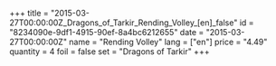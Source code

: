 +++
title = "2015-03-27T00:00:00Z_Dragons_of_Tarkir_Rending_Volley_[en]_false"
id = "8234090e-9df1-4915-90ef-8a4bc6212655"
date = "2015-03-27T00:00:00Z"
name = "Rending Volley"
lang = ["en"]
price = "4.49"
quantity = 4
foil = false
set = "Dragons of Tarkir"
+++

